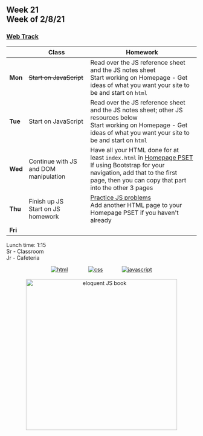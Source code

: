 <meta http-equiv="refresh" content="300"/>

## Week 21<br>Week of 2/8/21

### [Web Track](/ap/curriculum/web)

|         | Class | Homework |
| ------- | ----- | -------- |
| **Mon** | ~~Start on JavaScript~~ | Read over the JS reference sheet and the JS notes sheet<br>Start working on Homepage - Get ideas of what you want your site to be and start on `html` |
| **Tue** | Start on JavaScript | Read over the JS reference sheet and the JS notes sheet; other JS resources below<br>Start working on Homepage - Get ideas of what you want your site to be and start on `html` |
| **Wed** | Continue with JS and DOM manipulation | Have all your HTML done for at least `index.html` in [Homepage PSET](/ap/curriculum/web/homepage)<br>If using Bootstrap for your navigation, add that to the first page, then you can copy that part into the other 3 pages |
| **Thu** | Finish up JS<br>Start on JS homework | [Practice JS problems](/ap/curriculum/web/js_practice)<br>Add another HTML page to your Homepage PSET if you haven't already |
| **Fri** |       |          |

Lunch time: 1:15  
Sr - Classroom  
Jr - Cafeteria  

<div style="text-align:center">
<a href="https://www.w3schools.com/html" target="_blank"><img src="\ap\assets\img\html-icon.jpg" alt="html" style="padding: 0px 25px"></a> <a href="https://www.w3schools.com/css" target="_blank"><img src="\ap\assets\img\css-icon.jpg" alt="css" style="padding: 0px 25px"></a><a href="https://www.w3schools.com/js" target="_blank"><img src="\ap\assets\img\js-icon.jpg" alt="javascript" style="padding: 0px 25px"></a>
</div>
<br>
<div style="text-align:center">
<a href="https://eloquentjavascript.net/" target="_blank"><img src="https://eloquentjavascript.net/img/cover.jpg" alt="eloquent JS book" height="400px"></a>
</div>